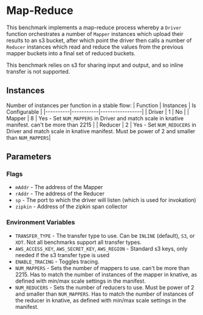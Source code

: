 # Map-Reduce

This benchmark implements a map-reduce process whereby a `Driver` function orchestrates
a number of `Mapper` instances which upload their results to an s3 bucket, after which point the 
driver then calls a number of `Reducer` instances which read and reduce the values from the
previous mapper buckets into a final set of reduced buckets.

This benchmark relies on s3 for sharing input and output, and so inline transfer is not supported.

## Instances
Number of instances per function in a stable flow:
| Function | Instances | Is Configurable |
|----------|-----------|-----------------|
| Driver | 1 | No |
| Mapper | 8 | Yes - Set `NUM_MAPPERS` in Driver and match scale in knative manifest. can't be more than 2215 |
| Reducer | 2 | Yes - Set `NUM_REDUCERS` in Driver and match scale in knative manifest. Must be power of 2 and smaller than `NUM_MAPPERS`|

## Parameters

### Flags

- `mAddr` - The address of the Mapper
- `rAddr` - The address of the Reducer
- `sp` - The port to which the driver will listen (which is used for invokation)
- `zipkin` - Address of the zipkin span collector

### Environment Variables

- `TRANSFER_TYPE` - The transfer type to use. Can be `INLINE` (default), `S3`, or `XDT`. Not
all benchmarks support all transfer types.
- `AWS_ACCESS_KEY`, `AWS_SECRET_KEY`, `AWS_REGION` - Standard s3 keys, only needed if the s3
transfer type is used
- `ENABLE_TRACING` - Toggles tracing.
- `NUM_MAPPERS` - Sets the number of mappers to use. can't be more than 2215. Has to match the 
number of instances of the mapper in knative, as defined with min/max scale settings in the manifest.
- `NUM_REDUCERS` - Sets the number of reducers to use. Must be power of 2 and smaller than 
`NUM_MAPPERS`. Has to match the number of instances of the reducer in knative, as defined with 
min/max scale settings in the manifest.